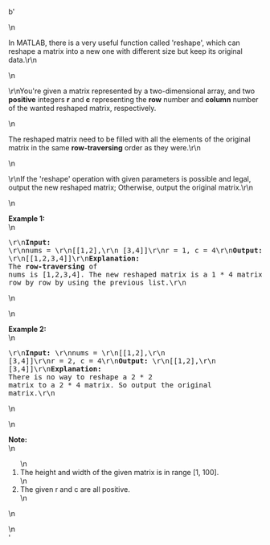 b'<div class="question-description">\n<p><p>In MATLAB, there is a very useful function called \'reshape\', which can reshape a matrix into a new one with different size but keep its original data.\r\n</p>\n<p>\r\nYou\'re given a matrix represented by a two-dimensional array, and two <b>positive</b> integers <b>r</b> and <b>c</b> representing the <b>row</b> number and <b>column</b> number of the wanted reshaped matrix, respectively.</p>\n<p>The reshaped matrix need to be filled with all the elements of the original matrix in the same <b>row-traversing</b> order as they were.\r\n</p>\n<p>\r\nIf the \'reshape\' operation with given parameters is possible and legal, output the new reshaped matrix; Otherwise, output the original matrix.\r\n</p>\n<p><b>Example 1:</b><br/>\n<pre>\r\n<b>Input:</b> \r\nnums = \r\n[[1,2],\r\n [3,4]]\r\nr = 1, c = 4\r\n<b>Output:</b> \r\n[[1,2,3,4]]\r\n<b>Explanation:</b><br/>The <b>row-traversing</b> of nums is [1,2,3,4]. The new reshaped matrix is a 1 * 4 matrix, fill it row by row by using the previous list.\r\n</pre>\n</p>\n<p><b>Example 2:</b><br>\n<pre>\r\n<b>Input:</b> \r\nnums = \r\n[[1,2],\r\n [3,4]]\r\nr = 2, c = 4\r\n<b>Output:</b> \r\n[[1,2],\r\n [3,4]]\r\n<b>Explanation:</b><br/>There is no way to reshape a 2 * 2 matrix to a 2 * 4 matrix. So output the original matrix.\r\n</pre>\n</br></p>\n<p><b>Note:</b><br/>\n<ol>\n<li>The height and width of the given matrix is in range [1, 100].</li>\n<li>The given r and c are all positive.</li>\n</ol>\n</p></p>\n</div>'